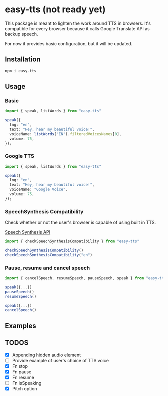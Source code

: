 # easy-tts (not ready yet)

This package is meant to lighten the work around TTS in browsers. It's compatible for every browser because it calls Google Translate API as backup speech.

For now it provides basic configuration, but it will be updated.

## Installation
```bash
npm i easy-tts
```

## Usage

### Basic
```ts
import { speak, listWords } from "easy-tts"

speak({
  lng: "en",
  text: "Hey, hear my beautiful voice!",
  voiceName: listWords("EN").filteredVoicesNames[0],
  volume: 75,
});
```

### Google TTS

```ts
import { speak, listWords } from "easy-tts"

speak({
  lng: "en",
  text: "Hey, hear my beautiful voice!",
  voiceName: "Google Voice",
  volume: 75,
});
```

### SpeechSynthesis Compatibility
Check whether or not the user's browser is capable of using built in TTS.

[Speech Synthesis API](https://developer.mozilla.org/en-US/docs/Web/API/SpeechSynthesis)

```ts
import { checkSpeechSynthesisCompatibility } from "easy-tts"

checkSpeechSynthesisCompatibility()
checkSpeechSynthesisCompatibility("en")
```

### Pause, resume and cancel speech
```ts
import { cancelSpeech, resumeSpeech, pauseSpeech, speak } from "easy-tts";

speak({...})
pauseSpeech()
resumeSpeech()

speak({...})
cancelSpeech()
```

## Examples

## TODOS

- [x] Appending hidden audio element
- [ ] Provide example of user's choice of TTS voice
- [x] Fn stop
- [x] Fn pause
- [x] Fn resume
- [ ] Fn isSpeaking
- [x] Pitch option